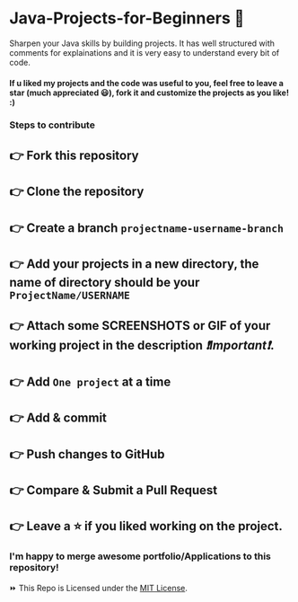 # Java-Projects-for-Beginners 🚀
Sharpen your Java skills by building projects. It has well structured with comments for explainations and it is very easy to understand every bit of code.

#### If u liked my projects and the code was useful to you, feel free to leave a star (much appreciated 😃), fork it and customize the projects as you like! :)

### Steps to contribute

## 👉 Fork this repository
## 👉 Clone the repository
## 👉 Create a branch `projectname-username-branch`
## 👉 Add your projects in a new directory, the name of directory should be your `ProjectName/USERNAME`

## 👉 Attach some SCREENSHOTS or GIF of your working project in the description _❗Important❗_.

## 👉 Add `One project` at a time
## 👉 Add & commit
## 👉 Push changes to GitHub
## 👉 Compare & Submit a Pull Request

## 👉 Leave a ⭐ if you liked working on the project.

### I'm happy to merge awesome portfolio/Applications to this repository!

⏩ This Repo is Licensed under the [MIT License](LICENSE).
